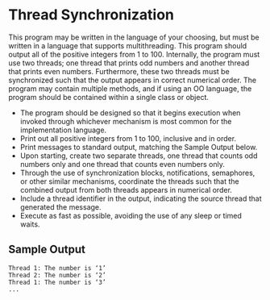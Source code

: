 # Thread Synchronization

This program may be written in the language of your choosing, but must be written in a language
that supports multithreading. This program should output all of the positive integers from 1 to 100. Internally, the program must use two threads; one thread that prints odd numbers and another thread that prints even numbers. Furthermore, these two threads must be synchronized such that the output appears in correct numerical order. The program may contain
multiple methods, and if using an OO language, the program should be contained within a single class or object.

* The program should be designed so that it begins execution when invoked through whichever mechanism is most common for the implementation language.
* Print out all positive integers from 1 to 100, inclusive and in order.
* Print messages to standard output, matching the Sample Output below.
* Upon starting, create two separate threads, one thread that counts odd numbers only and one thread that counts
even numbers only.
* Through the use of synchronization blocks, notifications, semaphores, or other similar mechanisms, coordinate the
threads such that the combined output from both threads appears in numerical order.
* Include a thread identifier in the output, indicating the source thread that generated the message.
* Execute as fast as possible, avoiding the use of any sleep or timed waits.

## Sample Output
    Thread 1: The number is ‘1’
    Thread 2: The number is ‘2’
    Thread 1: The number is ‘3’
    ...